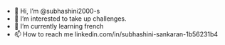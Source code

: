 - 👋 Hi, I’m @subhashini2000-s
- 👀 I’m interested to take up challenges.
- 🌱 I’m currently learning french
- 📫 How to reach me linkedin.com/in/subhashini-sankaran-1b56231b4

<!---
subhashini2000-s/subhashini2000-s is a ✨ special ✨ repository because its `README.md` (this file) appears on your GitHub profile.
You can click the Preview link to take a look at your changes.
--->
